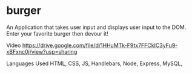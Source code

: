 # burger

An Application that takes user input and displays user input to the DOM. Enter your favorite burger then devour it!

Video
https://drive.google.com/file/d/1HHuMTk-F9tx7FFCkIC3yFu9-xBFxnc0j/view?usp=sharing

Languages Used
HTML, CSS, JS, Handlebars, Node, Express, MySQL, 
